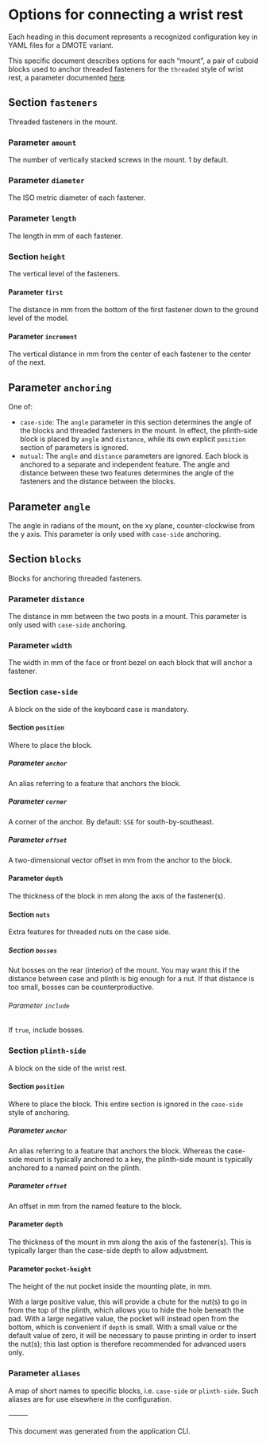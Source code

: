 # Options for connecting a wrist rest

Each heading in this document represents a recognized configuration key in YAML files for a DMOTE variant.

This specific document describes options for each “mount”, a pair of cuboid blocks used to anchor threaded fasteners for the `threaded` style of wrist rest, a parameter documented [here](options-main.md).

## Section `fasteners`

Threaded fasteners in the mount.

### Parameter `amount`

The number of vertically stacked screws in the mount. 1 by default.

### Parameter `diameter`

The ISO metric diameter of each fastener.

### Parameter `length`

The length in mm of each fastener.

### Section `height`

The vertical level of the fasteners.

#### Parameter `first`

The distance in mm from the bottom of the first fastener down to the ground level of the model.

#### Parameter `increment`

The vertical distance in mm from the center of each fastener to the center of the next.

## Parameter `anchoring`

One of:

- `case-side`: The `angle` parameter in this section determines the angle of the blocks and threaded fasteners in the mount. In effect, the plinth-side block is placed by `angle` and `distance`, while its own explicit `position` section of parameters is ignored.
- `mutual`: The `angle` and `distance` parameters are ignored. Each block is anchored to a separate and independent feature. The angle and distance between these two features determines the angle of the fasteners and the distance between the blocks.

## Parameter `angle`

The angle in radians of the mount, on the xy plane, counter-clockwise from the y axis. This parameter is only used with `case-side` anchoring.

## Section `blocks`

Blocks for anchoring threaded fasteners.

### Parameter `distance`

The distance in mm between the two posts in a mount. This parameter is only used with `case-side` anchoring.

### Parameter `width`

The width in mm of the face or front bezel on each block that will anchor a fastener.

### Section `case-side`

A block on the side of the keyboard case is mandatory.

#### Section `position`

Where to place the block.

##### Parameter `anchor`

An alias referring to a feature that anchors the block.

##### Parameter `corner`

A corner of the anchor. By default: `SSE` for south-by-southeast.

##### Parameter `offset`

A two-dimensional vector offset in mm from the anchor to the block.

#### Parameter `depth`

The thickness of the block in mm along the axis of the fastener(s).

#### Section `nuts`

Extra features for threaded nuts on the case side.

##### Section `bosses`

Nut bosses on the rear (interior) of the mount. You may want this if the distance between case and plinth is big enough for a nut. If that distance is too small, bosses can be counterproductive.

###### Parameter `include`

If `true`, include bosses.

### Section `plinth-side`

A block on the side of the wrist rest.

#### Section `position`

Where to place the block. This entire section is ignored in the `case-side` style of anchoring.

##### Parameter `anchor`

An alias referring to a feature that anchors the block. Whereas the case-side mount is typically anchored to a key, the plinth-side mount is typically anchored to a named point on the plinth.

##### Parameter `offset`

An offset in mm from the named feature to the block.

#### Parameter `depth`

The thickness of the mount in mm along the axis of the fastener(s). This is typically larger than the case-side depth to allow adjustment.

#### Parameter `pocket-height`

The height of the nut pocket inside the mounting plate, in mm.

With a large positive value, this will provide a chute for the nut(s) to go in from the top of the plinth, which allows you to hide the hole beneath the pad. With a large negative value, the pocket will instead open from the bottom, which is convenient if `depth` is small. With a small value or the default value of zero, it will be necessary to pause printing in order to insert the nut(s); this last option is therefore recommended for advanced users only.

### Parameter `aliases`

A map of short names to specific blocks, i.e. `case-side` or `plinth-side`. Such aliases are for use elsewhere in the configuration.

⸻

This document was generated from the application CLI.

